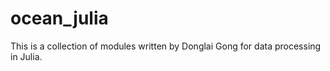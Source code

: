 # ocean_julia
This is a collection of modules written by Donglai Gong for data processing in Julia.
